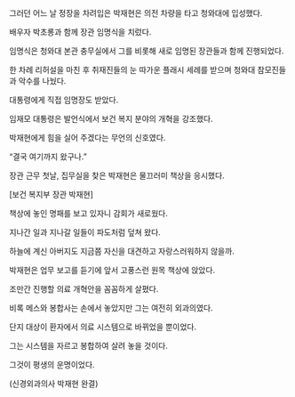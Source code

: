 그러던 어느 날 정장을 차려입은 박재현은 의전 차량을 타고 청와대에 입성했다.

배우자 박초롱과 함께 장관 임명식을 치렀다.

임명식은 청와대 본관 충무실에서 그를 비롯해 새로 임명된 장관들과 함께 진행되었다.

한 차례 리허설을 마친 후 취재진들의 눈 따가운 플래시 세례를 받으며 청와대 참모진들과 악수를 나눴다.

대통령에게 직접 임명장도 받았다.

임재모 대통령은 발언식에서 보건 복지 분야의 개혁을 강조했다.

박재현에게 힘을 실어 주겠다는 무언의 신호였다.

“결국 여기까지 왔구나.”

장관 근무 첫날, 집무실을 찾은 박재현은 물끄러미 책상을 응시했다.

[보건 복지부 장관 박재현]

책상에 놓인 명패를 보고 있자니 감회가 새로웠다.

지나간 일과 지나갈 일들이 파도처럼 덮쳐 왔다.

하늘에 계신 아버지도 지금쯤 자신을 대견하고 자랑스러워하지 않을까.

박재현은 업무 보고를 듣기에 앞서 고풍스런 원목 책상에 앉았다.

조만간 진행할 의료 개혁안을 꼼꼼하게 살폈다.

비록 메스와 봉합사는 손에서 놓았지만 그는 여전히 외과의였다.

단지 대상이 환자에서 의료 시스템으로 바뀌었을 뿐이었다.

그는 시스템을 자르고 봉합하여 살려 놓을 것이다.

그것이 평생의 운명이었다.

(신경외과의사 박재현 완결)